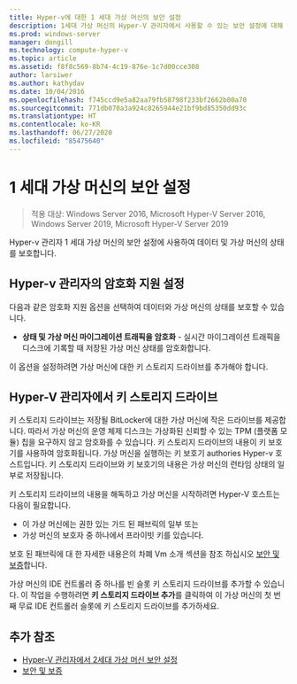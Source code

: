 ```yaml
---
title: Hyper-v에 대한 1 세대 가상 머신의 보안 설정
description: 1세대 가상 머신의 Hyper-V 관리자에서 사용할 수 있는 보안 설정에 대해 설명합니다.
ms.prod: windows-server
manager: dongill
ms.technology: compute-hyper-v
ms.topic: article
ms.assetid: f8f8c569-8b74-4c19-876e-1c7d00cce308
author: larsiwer
ms.author: kathydav
ms.date: 10/04/2016
ms.openlocfilehash: f745ccd9e5a82aa79fb58798f233bf2662b00a70
ms.sourcegitcommit: 771db070a3a924c8265944e21bf9bd85350dd93c
ms.translationtype: HT
ms.contentlocale: ko-KR
ms.lasthandoff: 06/27/2020
ms.locfileid: "85475640"
---
```

# <a name="generation-1-virtual-machine-security-settings"></a>1 세대 가상 머신의 보안 설정

>적용 대상: Windows Server 2016, Microsoft Hyper-V Server 2016, Windows Server 2019, Microsoft Hyper-V Server 2019

Hyper-v 관리자 1 세대 가상 머신의 보안 설정에 사용하여 데이터 및 가상 머신의 상태를 보호합니다.

## <a name="encryption-support-settings-in-hyper-v-manager"></a>Hyper-v 관리자의 암호화 지원 설정

다음과 같은 암호화 지원 옵션을 선택하여 데이터와 가상 머신의 상태를 보호할 수 있습니다.

- **상태 및 가상 머신 마이그레이션 트래픽을 암호화** - 실시간 마이그레이션 트래픽을 디스크에 기록할 때 저장된 가상 머신 상태를 암호화합니다.

이 옵션을 설정하려면 가상 머신에 대한 키 스토리지 드라이브를 추가해야 합니다.

## <a name="key-storage-drive-in-hyper-v-manager"></a>Hyper-V 관리자에서 키 스토리지 드라이브

키 스토리지 드라이브는 저장될 BitLocker에 대한 가상 머신에 작은 드라이브를 제공합니다. 따라서 가상 머신의 운영 체제 디스크는 가상화된 신뢰할 수 있는 TPM (플랫폼 모듈) 칩을 요구하지 않고 암호화를 수 있습니다. 키 스토리지 드라이브의 내용이 키 보호기를 사용하여 암호화됩니다. 가상 머신을 실행하는 키 보호기 authories Hyper-v 호스트입니다. 키 스토리지 드라이브와 키 보호기의 내용은 가상 머신의 런타임 상태의 일부로 저장됩니다.

키 스토리지 드라이브의 내용을 해독하고 가상 머신을 시작하려면 Hyper-V 호스트는 다음이 필요합니다.

- 이 가상 머신에는 권한 있는 가드 된 패브릭의 일부 또는
- 가상 머신의 보호자 중 하나에서 프라이빗 키를 있습니다.

보호 된 패브릭에 대 한 자세한 내용은의 차폐 Vm 소개 섹션을 참조 하십시오 [보안 및 보증](../../../security/Security-and-Assurance.md)합니다.

가상 머신의 IDE 컨트롤러 중 하나를 빈 슬롯 키 스토리지 드라이브를 추가할 수 있습니다. 이 작업을 수행하려면 **키 스토리지 드라이브 추가**를 클릭하여 이 가상 머신의 첫 번째 무료 IDE 컨트롤러 슬롯에 키 스토리지 드라이브를 추가하세요.

## <a name="additional-references"></a>추가 참조

- [Hyper-V 관리자에서 2세대 가상 머신 보안 설정](Generation-2-virtual-machine-security-settings-for-hyper-v.md)
- [보안 및 보증](../../../security/Security-and-Assurance.md)